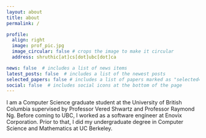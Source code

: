 ```yaml
---
layout: about
title: about
permalink: /

profile:
  align: right
  image: prof_pic.jpg
  image_circular: false # crops the image to make it circular
  address: shruthic[at]cs[dot]ubc[dot]ca

news: false  # includes a list of news items
latest_posts: false  # includes a list of the newest posts
selected_papers: false # includes a list of papers marked as "selected={true}"
social: false  # includes social icons at the bottom of the page
---
```


I am a Computer Science graduate student at the University of British Columbia supervised by Professor Vered Shwartz and Professor Raymond Ng.
Before coming to UBC, I worked as a software engineer at Enovix Corporation. Prior to that, I did my undergraduate degree in Computer Science 
and Mathematics at UC Berkeley.